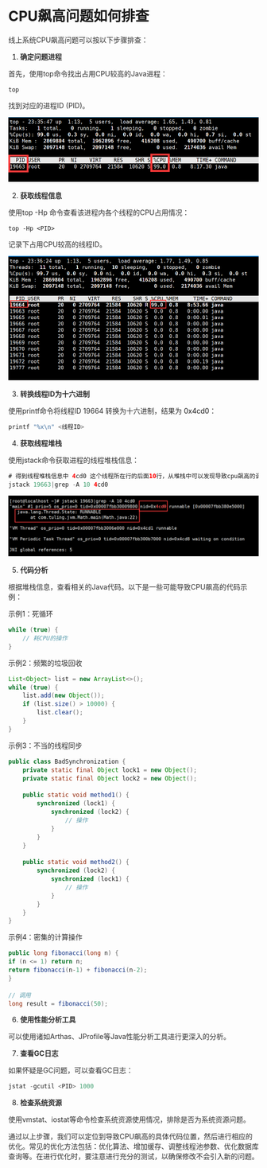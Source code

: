 # CPU飙高问题如何排查

<font style="color:rgba(0, 0, 0, 0.82);">线上系统CPU飙高问题可以按以下步骤排查：</font>

1. **<font style="color:rgba(0, 0, 0, 0.82);">确定问题进程</font>**

<font style="color:rgba(0, 0, 0, 0.82);">首先，使用top命令找出占用CPU较高的Java进程：</font>

```plain
top
```

<font style="color:rgba(0, 0, 0, 0.82);">找到对应的进程ID (PID)。</font>

![1724650124042-4d8e6da5-a32e-4174-8669-68f40a29a8e8.png](./img/M02qu-b2W_Q5XGUp/1724650124042-4d8e6da5-a32e-4174-8669-68f40a29a8e8-769184.png)

2. **<font style="color:rgba(0, 0, 0, 0.82);">获取线程信息</font>**

<font style="color:rgba(0, 0, 0, 0.82);">使用top -Hp</font><font style="color:rgba(0, 0, 0, 0.82);"> </font><font style="color:rgba(0, 0, 0, 0.82);"><PID>命令查看该进程内各个线程的CPU占用情况：</font>

```plain
top -Hp <PID>
```

<font style="color:rgba(0, 0, 0, 0.82);">记录下占用CPU较高的线程ID。</font>

![1724650133740-e843164e-93a9-4cfa-b66a-b5e2dab8514a.png](./img/M02qu-b2W_Q5XGUp/1724650133740-e843164e-93a9-4cfa-b66a-b5e2dab8514a-735445.png)

3. **<font style="color:rgba(0, 0, 0, 0.82);">转换线程ID为十六进制</font>**

<font style="color:rgba(0, 0, 0, 0.82);">使用printf命令将线程ID 19664 转换为十六进制，结果为</font> 0x4cd0<font style="color:rgba(0, 0, 0, 0.82);">：</font>

```java
printf "%x\n" <线程ID>
```

4. **<font style="color:rgba(0, 0, 0, 0.82);">获取线程堆栈</font>**

<font style="color:rgba(0, 0, 0, 0.82);">使用jstack命令获取进程的线程堆栈信息：</font>

```java
# 得到线程堆栈信息中 4cd0 这个线程所在行的后面10行，从堆栈中可以发现导致cpu飙高的调用方法
jstack 19663|grep -A 10 4cd0
```

![1724650226761-875a7f47-019d-4909-8a6f-53209cb9b083.png](./img/M02qu-b2W_Q5XGUp/1724650226761-875a7f47-019d-4909-8a6f-53209cb9b083-636570.png)

5. **<font style="color:rgba(0, 0, 0, 0.82);">代码分析</font>**

<font style="color:rgba(0, 0, 0, 0.82);">根据堆栈信息，查看相关的Java代码。以下是一些可能导致CPU飙高的代码示例：</font>

<font style="color:rgba(0, 0, 0, 0.82);">示例1：死循环</font>

```java
while (true) {  
    // 耗CPU的操作  
}
```

<font style="color:rgba(0, 0, 0, 0.82);">示例2：频繁的垃圾回收</font>

```java
List<Object> list = new ArrayList<>();  
while (true) {  
    list.add(new Object());  
    if (list.size() > 10000) {  
        list.clear();  
    }  
}
```

<font style="color:rgba(0, 0, 0, 0.82);">示例3：不当的线程同步</font>

```java
public class BadSynchronization {  
    private static final Object lock1 = new Object();  
    private static final Object lock2 = new Object();  

    public static void method1() {  
        synchronized (lock1) {  
            synchronized (lock2) {  
                // 操作  
            }  
        }  
    }  

    public static void method2() {  
        synchronized (lock2) {  
            synchronized (lock1) {  
                // 操作  
            }  
        }  
    }  
}
```

<font style="color:rgba(0, 0, 0, 0.82);">示例4：密集的计算操作</font>

```java
public long fibonacci(long n) {  
if (n <= 1) return n;  
return fibonacci(n-1) + fibonacci(n-2);  
}  

// 调用  
long result = fibonacci(50);
```

6. **<font style="color:rgba(0, 0, 0, 0.82);">使用性能分析工具</font>**

<font style="color:rgba(0, 0, 0, 0.82);">可以使用诸如Arthas、JProfile等Java性能分析工具进行更深入的分析。</font>

7. **<font style="color:rgba(0, 0, 0, 0.82);">查看GC日志</font>**

<font style="color:rgba(0, 0, 0, 0.82);">如果怀疑是GC问题，可以查看GC日志：</font>

```java
jstat -gcutil <PID> 1000
```

8. **<font style="color:rgba(0, 0, 0, 0.82);">检查系统资源</font>**

<font style="color:rgba(0, 0, 0, 0.82);">使用vmstat、iostat等命令检查系统资源使用情况，排除是否为系统资源问题。</font>

<font style="color:rgba(0, 0, 0, 0.82);">通过以上步骤，我们可以定位到导致CPU飙高的具体代码位置，然后进行相应的优化。常见的优化方法包括：优化算法、增加缓存、调整线程池参数、优化数据库查询等。在进行优化时，要注意进行充分的测试，以确保修改不会引入新的问题。</font>
